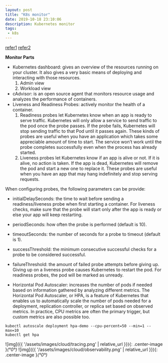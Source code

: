 ```yaml
---
layout: post
title: "K8s monitor"
date: 2019-10-18 23:10:06
description: Kubernetes monitor
tags:
 - k8s
---
```

[refer1](https://rancher.com/blog/2019/native-kubernetes-monitoring-tools-part-1/)
[refer2](https://rancher.com/blog/2019/native-kubernetes-monitoring-tools-part-2)

**Monitor Parts**
- Kubernetes dashboard: gives an overview of the resources running on your cluster. It also gives a very basic means of deploying and interacting with those resources.
  1. Admin view
  2. Workload view
- cAdvisor: is an open source agent that monitors resource usage and analyzes the performance of containers.
- Liveness and Readiness Probes: actively monitor the health of a container.
  1. Readiness probes let Kubernetes know when an app is ready to serve traffic. Kubernetes will only allow a service to send traffic to the pod once the probe passes. If the probe fails, Kubernetes will stop sending traffic to that Pod until it passes again. These kinds of probes are useful when you have an application which takes some appreciable amount of time to start. The service won’t work until the probe completes successfully even when the process has already started.
  2. Liveness probes let Kubernetes know if an app is alive or not. If it is alive, no action is taken. If the app is dead, Kubernetes will remove the pod and start a new one to replace it. These probes are useful when you have an app that may hang indefinitely and stop serving requests.

When configuring probes, the following parameters can be provide:
- initialDelaySeconds: the time to wait before sending a readiness/liveness probe when first starting a container. For liveness checks, make sure that the probe will start only after the app is ready or else your app will keep restarting.
- periodSeconds: how often the probe is performed (default is 10).
- timeoutSeconds: the number of seconds for a probe to timeout (default is 1).
- successThreshold: the minimum consecutive successful checks for a probe to be considered successful.
- failureThreshold: the amount of failed probe attempts before giving up. Giving up on a liveness probe causes Kubernetes to restart the pod. For readiness probes, the pod will be marked as unready.
 
- Horizontal Pod Autoscaler: increases the number of pods if needed based on information gathered by analyzing different metrics.
The Horizontal Pod Autoscaler, or HPA, is a feature of Kubernetes that enables us to automatically scale the number of pods needed for a deployment, replication controller, or replica set based on observed metrics. In practice, CPU metrics are often the primary trigger, but custom metrics are also possible too.
```
kubectl autoscale deployment hpa-demo --cpu-percent=50 --min=1 --max=10
kubectl get hpa
```

![img]({{ '/assets/images/cloud/tracing.png' | relative_url }}){: .center-image }*(°0°)*
![img]({{ '/assets/images/cloud/observability.png' | relative_url }}){: .center-image }*(°0°)*
